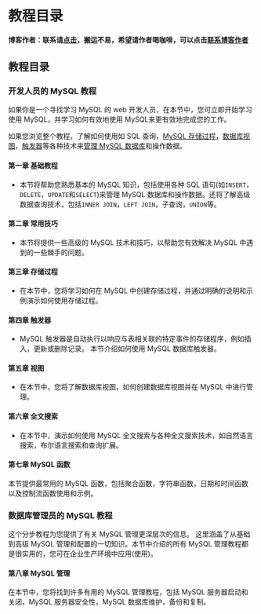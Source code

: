 # 教程目录

#### 博客作者：联系请[点击](https://k8sadmin.info/lian-xi-zuo-zhe)，搬运不易，希望请作者喝咖啡，可以点击[联系博客作者](https://k8sadmin.info/lian-xi-zuo-zhe)

## 教程目录

### 开发人员的 MySQL 教程

如果你是一个寻找学习 MySQL 的 web 开发人员，在本节中，您可立即开始学习使用 MySQL，并学习如何有效地使用 MySQL来更有效地完成您的工作。

如果您浏览整个教程，了解如何使用如 SQL 查询，[MySQL 存储过程](http://www.yiibai.com/mysql/stored-procedure.html)，[数据库视图](http://www.yiibai.com/mysql/views.html)，[触发器](http://www.yiibai.com/mysql/triggers.html)等各种技术来[管理 MySQL 数据库](http://www.yiibai.com/mysql/create-drop-database.html)和操作数据。

#### 第一章 基础教程

* 本节将帮助您熟悉基本的 MySQL 知识，包括使用各种 SQL 语句\(如`INSERT`，`DELETE`，`UPDATE`和`SELECT`\)来管理 MySQL 数据库和操作数据。还将了解高级数据查询技术，包括`INNER JOIN`，`LEFT JOIN`，子查询，`UNION`等。

#### 第二章 常用技巧

* 本节将提供一些高级的 MySQL 技术和技巧，以帮助您有效解决 MySQL 中遇到的一些棘手的问题。

#### 第三章 存储过程

* 在本节中，您将学习如何在 MySQL 中创建存储过程，并通过明确的说明和示例演示如何使用存储过程。

#### 第四章 触发器

* MySQL 触发器是自动执行以响应与表相关联的特定事件的存储程序，例如插入，更新或删除记录。 本节介绍如何使用 MySQL 数据库触发器。

#### 第五章 视图

* 在本节中，您将了解数据库视图，如何创建数据库视图并在 MySQL 中进行管理。

#### 第六章 全文搜索

* 在本节中，演示如何使用 MySQL 全文搜索与各种全文搜索技术，如自然语言搜索，布尔语言搜索和查询扩展。

#### 第七章 MySQL 函数

本节提供最常用的 MySQL 函数，包括聚合函数，字符串函数，日期和时间函数以及控制流函数使用和示例。

### 数据库管理员的 MySQL 教程

这个分步教程为您提供了有关 MySQL 管理更深层次的信息。 这里涵盖了从基础到高级 MySQL 管理和配置的一切知识。本节中介绍的所有 MySQL 管理教程都是很实用的，您可在企业生产环境中应用\(使用\)。

#### 第八章 MySQL 管理

在本节中，您将找到许多有用的 MySQL 管理教程，包括 MySQL 服务器启动和关闭，MySQL 服务器安全性，MySQL 数据库维护，备份和复制。

